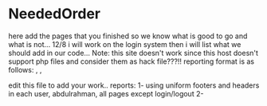 # NeededOrder
here add the pages that you finished so we know what is good to go and what is not...
12/8 i will work on the login system then i will list what we should add in our code...
Note: this site doesn't work since this host doesn't support php files and consider them as hack file???!!
reporting format is as follows:
<Work done>, <by>, <on page>

edit this file to add your work..
reports:
1- using uniform footers and headers in each user, abdulrahman, all pages except login/logout
2-
